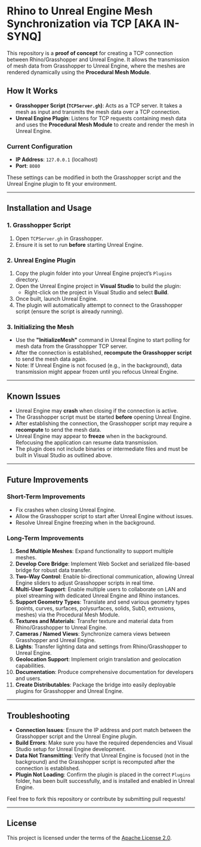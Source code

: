 # Rhino to Unreal Engine Mesh Synchronization via TCP [AKA IN-SYNQ]

This repository is a **proof of concept** for creating a TCP connection between Rhino/Grasshopper and Unreal Engine. It allows the transmission of mesh data from Grasshopper to Unreal Engine, where the meshes are rendered dynamically using the **Procedural Mesh Module**.

## How It Works

- **Grasshopper Script (`TCPServer.gh`)**: Acts as a TCP server. It takes a mesh as input and transmits the mesh data over a TCP connection.
- **Unreal Engine Plugin**: Listens for TCP requests containing mesh data and uses the **Procedural Mesh Module** to create and render the mesh in Unreal Engine.

### Current Configuration
- **IP Address**: `127.0.0.1` (localhost)
- **Port**: `8080`

These settings can be modified in both the Grasshopper script and the Unreal Engine plugin to fit your environment.

---

## Installation and Usage

### 1. Grasshopper Script
1. Open `TCPServer.gh` in Grasshopper.
2. Ensure it is set to run **before** starting Unreal Engine.

### 2. Unreal Engine Plugin
1. Copy the plugin folder into your Unreal Engine project’s `Plugins` directory.
2. Open the Unreal Engine project in **Visual Studio** to build the plugin:
   - Right-click on the project in Visual Studio and select **Build**.
3. Once built, launch Unreal Engine.
4. The plugin will automatically attempt to connect to the Grasshopper script (ensure the script is already running).

### 3. Initializing the Mesh
- Use the **"InitializeMesh"** command in Unreal Engine to start polling for mesh data from the Grasshopper TCP server.
- After the connection is established, **recompute the Grasshopper script** to send the mesh data again.
- Note: If Unreal Engine is not focused (e.g., in the background), data transmission might appear frozen until you refocus Unreal Engine.

---

## Known Issues
- Unreal Engine may **crash** when closing if the connection is active.
- The Grasshopper script must be started **before** opening Unreal Engine.
- After establishing the connection, the Grasshopper script may require a **recompute** to send the mesh data.
- Unreal Engine may appear to **freeze** when in the background. Refocusing the application can resume data transmission.
- The plugin does not include binaries or intermediate files and must be built in Visual Studio as outlined above.

---

## Future Improvements

### Short-Term Improvements
- Fix crashes when closing Unreal Engine.
- Allow the Grasshopper script to start after Unreal Engine without issues.
- Resolve Unreal Engine freezing when in the background.

### Long-Term Improvements
1. **Send Multiple Meshes**: Expand functionality to support multiple meshes.
2. **Develop Core Bridge**: Implement Web Socket and serialized file-based bridge for robust data transfer.
3. **Two-Way Control**: Enable bi-directional communication, allowing Unreal Engine sliders to adjust Grasshopper scripts in real time.
4. **Multi-User Support**: Enable multiple users to collaborate on LAN and pixel streaming with dedicated Unreal Engine and Rhino instances.
5. **Support Geometry Types**: Translate and send various geometry types (points, curves, surfaces, polysurfaces, solids, SubD, extrusions, meshes) via the Procedural Mesh Module.
6. **Textures and Materials**: Transfer texture and material data from Rhino/Grasshopper to Unreal Engine.
7. **Cameras / Named Views**: Synchronize camera views between Grasshopper and Unreal Engine.
8. **Lights**: Transfer lighting data and settings from Rhino/Grasshopper to Unreal Engine.
9. **Geolocation Support**: Implement origin translation and geolocation capabilities.
10. **Documentation**: Produce comprehensive documentation for developers and users.
11. **Create Distributables**: Package the bridge into easily deployable plugins for Grasshopper and Unreal Engine.

---

## Troubleshooting
- **Connection Issues**: Ensure the IP address and port match between the Grasshopper script and the Unreal Engine plugin.
- **Build Errors**: Make sure you have the required dependencies and Visual Studio setup for Unreal Engine development.
- **Data Not Transmitting**: Verify that Unreal Engine is focused (not in the background) and the Grasshopper script is recomputed after the connection is established.
- **Plugin Not Loading**: Confirm the plugin is placed in the correct `Plugins` folder, has been built successfully, and is installed and enabled in Unreal Engine.

Feel free to fork this repository or contribute by submitting pull requests!

---

## License
This project is licensed under the terms of the [Apache License 2.0](LICENSE).

